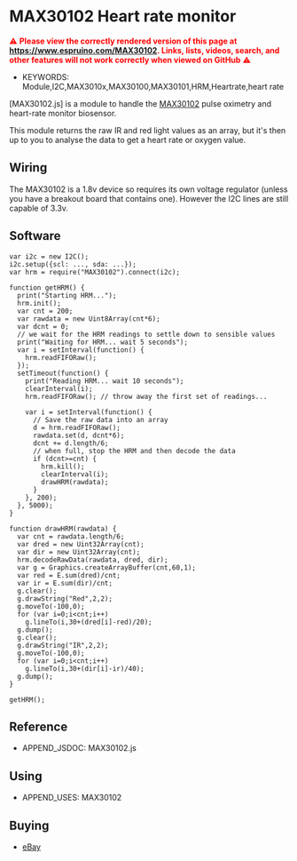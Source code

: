 <!--- Copyright (c) 2020 Gordon Williams, Pur3 Ltd. See the file LICENSE for copying permission. -->
MAX30102 Heart rate monitor
===========================

<span style="color:red">:warning: **Please view the correctly rendered version of this page at https://www.espruino.com/MAX30102. Links, lists, videos, search, and other features will not work correctly when viewed on GitHub** :warning:</span>

* KEYWORDS: Module,I2C,MAX3010x,MAX30100,MAX30101,HRM,Heartrate,heart rate

[MAX30102.js] is a module to handle the [MAX30102](https://www.maximintegrated.com/en/products/interface/sensor-interface/MAX30102.html) pulse oximetry and heart-rate monitor biosensor.

This module returns the raw IR and red light values as an array, but it's
then up to you to analyse the data to get a heart rate or oxygen value.

Wiring
-----

The MAX30102 is a 1.8v device so requires its own voltage regulator (unless you have a breakout board that contains one). However the I2C lines are still capable of 3.3v.

Software
-------

```JS
var i2c = new I2C();
i2c.setup({scl: ..., sda: ...});
var hrm = require("MAX30102").connect(i2c);

function getHRM() {
  print("Starting HRM...");
  hrm.init();
  var cnt = 200;
  var rawdata = new Uint8Array(cnt*6);
  var dcnt = 0;
  // we wait for the HRM readings to settle down to sensible values
  print("Waiting for HRM... wait 5 seconds");
  var i = setInterval(function() {
    hrm.readFIFORaw();
  });
  setTimeout(function() {    
    print("Reading HRM... wait 10 seconds");
    clearInterval(i);
    hrm.readFIFORaw(); // throw away the first set of readings...

    var i = setInterval(function() {
      // Save the raw data into an array
      d = hrm.readFIFORaw();
      rawdata.set(d, dcnt*6);
      dcnt += d.length/6;
      // when full, stop the HRM and then decode the data
      if (dcnt>=cnt) {
        hrm.kill();
        clearInterval(i);
        drawHRM(rawdata);
      }
    }, 200);
  }, 5000);
}

function drawHRM(rawdata) {
  var cnt = rawdata.length/6;
  var dred = new Uint32Array(cnt);
  var dir = new Uint32Array(cnt);
  hrm.decodeRawData(rawdata, dred, dir);
  var g = Graphics.createArrayBuffer(cnt,60,1);
  var red = E.sum(dred)/cnt;
  var ir = E.sum(dir)/cnt;
  g.clear();
  g.drawString("Red",2,2);
  g.moveTo(-100,0);
  for (var i=0;i<cnt;i++)
    g.lineTo(i,30+(dred[i]-red)/20);
  g.dump();
  g.clear();
  g.drawString("IR",2,2);
  g.moveTo(-100,0);
  for (var i=0;i<cnt;i++)
    g.lineTo(i,30+(dir[i]-ir)/40);
  g.dump();
}

getHRM();
```


Reference
--------

* APPEND_JSDOC: MAX30102.js

Using
-----

* APPEND_USES: MAX30102

Buying
-----

* [eBay](http://www.ebay.com/sch/i.html?_nkw=MAX30102)
